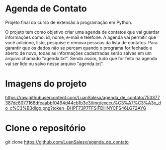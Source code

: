 # Agenda de Contato
Projeto final do curso de extensão a programação em Python.

O projeto tem como objetivo criar uma agenda de contatos que vai guardar informações como: id, nome, e-mail e telefone. A agenda vai permitir que você adicione, liste, pesquise e remova pessoas da lista de contatos. Para garantir que os dados não se percam quando o programa for fechado e aberto de novo, todas as informações cadastradas serão salvas em um arquivo chamado "agenda.txt". Sendo assim, tudo que for feito na agenda vai ser lido ou salvo nesse arquivo "agenda.txt".

# Imagens do projeto
https://raw.githubusercontent.com/LuanSalesx/agenda_de_contato/753377387dc8077168dfeaabbf0494d44cb1b3e3/img/execu%C3%A7%C3%A3o_do_c%C3%B3digo.png?token=BHPF73P7FFSIFDHNYCFS46LG72AYG

# Clone o repositório
git clone https://github.com/LuanSalesx/agenda_de_contato

